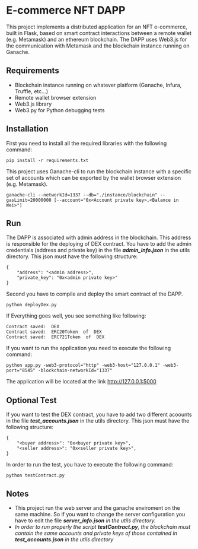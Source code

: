 <h1>E-commerce NFT DAPP</h1>

This project implements a distributed application for an NFT e-commerce, built in Flask, based on smart contract interactions between a remote wallet (e.g. Metamask) and an ethereum blockchain. The DAPP uses Web3.js for the communication with Metamask and the blockchain instance running on Ganache.

<h2>Requirements</h2>
<ul>
  <li>
    Blockchain instance running on whatever platform (Ganache, Infura, Truffle, etc...)
  </li>
  <li>
    Remote wallet browser extension
  </li>
  <li>
    Web3.js library
  </li>
  <li>
  Web3.py for Python debugging tests
  </li>
</ul>

<h2>Installation</h2>
First you need to install all the required libraries with the following command:

```console
pip install -r requirements.txt
```
This project uses Ganache-cli to run the blockchain instance with a specific set of accounts which can be exported by the wallet browser extension (e.g. Metamask).

```shell
ganache-cli --networkId=1337 --db="./instance/blockchain" --gasLimit=20000000 [--account="0x<Account private key>,<Balance in Wei>"]
```


<h2>Run</h2>

The DAPP is associated with admin address in the blockchain. This address is responsible for the deploying of DEX contract. 
You have to add the admin credentials (address and private key) in the file <i><b>admin_info.json</b></i> in the utils directory.
This json must have the following structure:
```file
{
    "address": "<admin address>",
    "private_key": "0x<admin private key>"
}
```

Second you have to compile and deploy the smart contract of the DAPP.

```console
python deployDex.py
```
If Everything goes well, you see something like following:

```shell
Contract saved:  DEX
Contract saved:  ERC20Token  of  DEX
Contract saved:  ERC721Token  of  DEX
```
If you want to run the application you need to execute the following command: 

```console
python app.py -web3-protocol="http" -web3-host="127.0.0.1" -web3-port="8545" -blockchain-networkId="1337"
```
The application will be located at the link http://127.0.0.1:5000


<h2>Optional Test</h2>

If you want to test the DEX contract, you have to add two different acoounts in the file <i><b>test_accounts.json</b></i> in the utils directory.
This json must have the following structure:
```file
{
    "<buyer address>": "0x<buyer private key>",
    "<seller address>": "0x<seller private key>",
}
```
In order to run the test, you have to execute the following command:
```console
python testContract.py
```

<h2>Notes</h2>

<ul>
  <li>
    This project run the web server and the ganache enviroment on the same machine. 
    So if you want to change the server configuration you have to edit the file <i><b>server_info.json</b><i> in the utils directory.
  </li>
  <li>
  In order to run properly the script <i><b>testContract.py</b></i>, the blockchain must contain the same accounts and private keys of those contained in <i><b>test_accounts.json</b> in the utils directory</i> 
  </li>
</ul>
